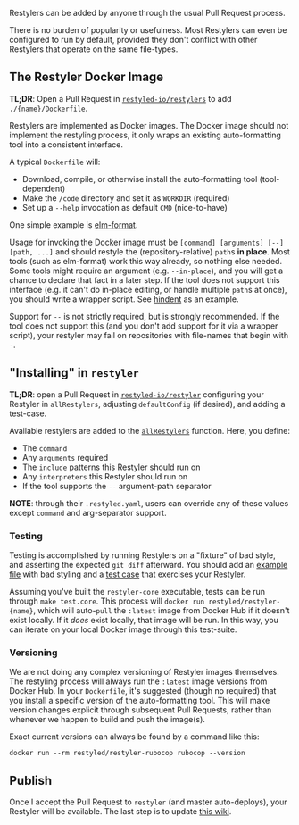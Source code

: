 Restylers can be added by anyone through the usual Pull Request process.

There is no burden of popularity or usefulness. Most Restylers can even be configured to run by default, provided they don't conflict with other Restylers that operate on the same file-types.

## The Restyler Docker Image

**TL;DR**: Open a Pull Request in [`restyled-io/restylers`](https://github.com/restyled-io/restylers) to add `./{name}/Dockerfile`.

Restylers are implemented as Docker images. The Docker image should not implement the restyling process, it only wraps an existing auto-formatting tool into a consistent interface.

A typical `Dockerfile` will:

- Download, compile, or otherwise install the auto-formatting tool (tool-dependent)
- Make the `/code` directory and set it as `WORKDIR` (required)
- Set up a `--help` invocation as default `CMD` (nice-to-have)

One simple example is [elm-format](https://github.com/restyled-io/restylers/blob/master/elm-format/Dockerfile).

Usage for invoking the Docker image must be `[command] [arguments] [--] [path, ...]` and should restyle the (repository-relative) `path`s **in place**. Most tools (such as elm-format) work this way already, so nothing else needed. Some tools might require an argument (e.g. `--in-place`), and you will get a chance to declare that fact in a later step. If the tool does not support this interface (e.g. it can't do in-place editing, or handle multiple `path`s at once), you should write a wrapper script. See [hindent](https://github.com/restyled-io/restylers/tree/master/hindent) as an example.

Support for `--` is not strictly required, but is strongly recommended. If the tool does not support this (and you don't add support for it via a wrapper script), your restyler may fail on repositories with file-names that begin with `-`.

## "Installing" in `restyler`

**TL;DR**: open a Pull Request in [`restyled-io/restyler`](https://github.com/restyled-io/restyler) configuring your Restyler in `allRestylers`, adjusting `defaultConfig` (if desired), and adding a test-case.

Available restylers are added to the [`allRestylers`](https://github.com/restyled-io/restyler/blob/85eb1c50ed6f8fa25c20bcd21f7318fd9494fc7f/src/Restyler/Config.hs#L64) function. Here, you define:

- The `command`
- Any `arguments` required
- The `include` patterns this Restyler should run on
- Any `interpreters` this Restyler should run on
- If the tool supports the `--` argument-path separator

**NOTE**: through their `.restyled.yaml`, users can override any of these values except `command` and arg-separator support.

### Testing

Testing is accomplished by running Restylers on a "fixture" of bad style, and asserting the expected `git diff` afterward. You should add an [example file](https://github.com/restyled-io/restyler/tree/master/test/core/fixtures) with bad styling and a [test case](https://github.com/restyled-io/restyler/blob/85eb1c50ed6f8fa25c20bcd21f7318fd9494fc7f/test/core/main.t#L246) that exercises your Restyler.

Assuming you've built the `restyler-core` executable, tests can be run through `make test.core`. This process will `docker run restyled/restyler-{name}`, which will auto-`pull` the `:latest` image from Docker Hub if it doesn't exist locally. If it *does* exist locally, that image will be run. In this way, you can iterate on your local Docker image through this test-suite.

### Versioning

We are not doing any complex versioning of Restyler images themselves. The restyling process will always run the `:latest` image versions from Docker Hub. In your `Dockerfile`, it's suggested (though no required) that you install a specific version of the auto-formatting tool. This will make version changes explicit through subsequent Pull Requests, rather than whenever we happen to build and push the image(s).

Exact current versions can always be found by a command like this:

```console
docker run --rm restyled/restyler-rubocop rubocop --version
```

## Publish

Once I accept the Pull Request to `restyler` (and master auto-deploys), your Restyler will be available. The last step is to update [this wiki](https://github.com/restyled-io/restyled.io/wiki/Available-Restylers).
